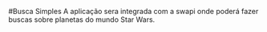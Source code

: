 #Busca Simples
A aplicação sera integrada com a swapi onde poderá fazer buscas sobre planetas do mundo Star Wars.
